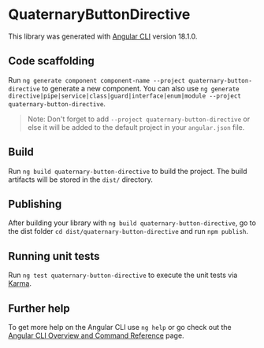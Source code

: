 # QuaternaryButtonDirective

This library was generated with [Angular CLI](https://github.com/angular/angular-cli) version 18.1.0.

## Code scaffolding

Run `ng generate component component-name --project quaternary-button-directive` to generate a new component. You can also use `ng generate directive|pipe|service|class|guard|interface|enum|module --project quaternary-button-directive`.
> Note: Don't forget to add `--project quaternary-button-directive` or else it will be added to the default project in your `angular.json` file. 

## Build

Run `ng build quaternary-button-directive` to build the project. The build artifacts will be stored in the `dist/` directory.

## Publishing

After building your library with `ng build quaternary-button-directive`, go to the dist folder `cd dist/quaternary-button-directive` and run `npm publish`.

## Running unit tests

Run `ng test quaternary-button-directive` to execute the unit tests via [Karma](https://karma-runner.github.io).

## Further help

To get more help on the Angular CLI use `ng help` or go check out the [Angular CLI Overview and Command Reference](https://angular.dev/tools/cli) page.
